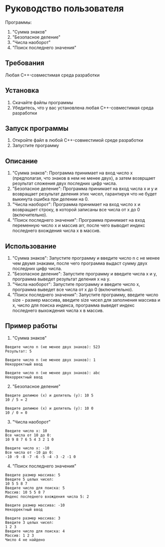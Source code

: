 # Руководство пользователя 
Программы:
1. "Сумма знаков"
2. "Безопасное деление"
3. "Числа наоборот"
4. "Поиск последнего значения"
## Требования
Любая С++-совместимая среда разработки
## Установка 
1. Скачайте файлы программы
2. Убедитесь, что у вас установлена любая С++-совместимая среда разработки
## Запуск программы
1. Откройте файл в любой С++-совместимой среде разработки
2. Запустите программу
## Описание
1. "Сумма знаков": Программа принимает на вход число x (предполагая, что знаков в нем не менее двух), а затем возврщает результат сложения двух последних цифр числа.
2. "Безопасное деление": Программа принимает на вход числа x и y и возвращает результат деления этих чисел, гарантируя что не будет выкинута ошибка при делении на 0.
3. "Числа наоборот": Программа принимает на вход число x и возвращает строку, в которой записаны все числа от x до 0 (включительно).
4. "Поиск последнего значения": Программа принимает на вход переменную число x и массив arr, после чего выводит индекс последнего вхождения числа x в массив.
## Использование
1. "Сумма знаков": Запустите программу и введите число n с не менее чем двумя знаками, после чего программа выдаст сумму двух последних цифр числа.
2. "Безопасное деление": Запустите программу и введите числа x и y, программа выведет результат деления x на y.
3. "Числа наоборот": Запустите программу и введите число x, программа выведет все числа от x до 0 (включительно).
4. "Поиск последнего значения": Запустите программу, введите число size - размер массива, введите size чисел для заполнения массива и x, число для поиска индекса, программа выведет индекс последнего выхождения числа x в массив.
## Пример работы
1. "Сумма знаков"
```
Введите число n (не менее двух знаков): 523
Результат: 5
```
```
Введите число n (не менее двух знаков): 1
Некорректный ввод
```
```
Введите число n (не менее двух знаков): abc
Некорректный ввод
```
2. "Безопасное деление"
```
Введите делимое (x) и делитель (y): 10 5
10 / 5 = 2
```
```
Введите делимое (x) и делитель (y): 10 0
10 / 0 = 0
```
3. "Числа наоборот"
```
Введите число x: 10
Все числа от 10 до 0: 
10 9 8 7 6 5 4 3 2 1 0
```
```
Введите число x: -10
Все числа от -10 до 0: 
-10 -9 -8 -7 -6 -5 -4 -3 -2 -1 0
```
4. "Поиск последнего значения"
```
Введите размер массива: 5 
Введите 5 целых чисел:
10 5 5 8 7
Введите число для поиска: 5
Массив: 10 5 5 8 7 
Индекс последнего вхождения числа 5: 2
```
```
Введите размер массива: -10
Некорректный ввод
```
```
Введите размер массива: 3
Введите 3 целых чисел:
1 2 3
Введите число для поиска: 4
Массив: 1 2 3 
Число 4 не найдено
```
